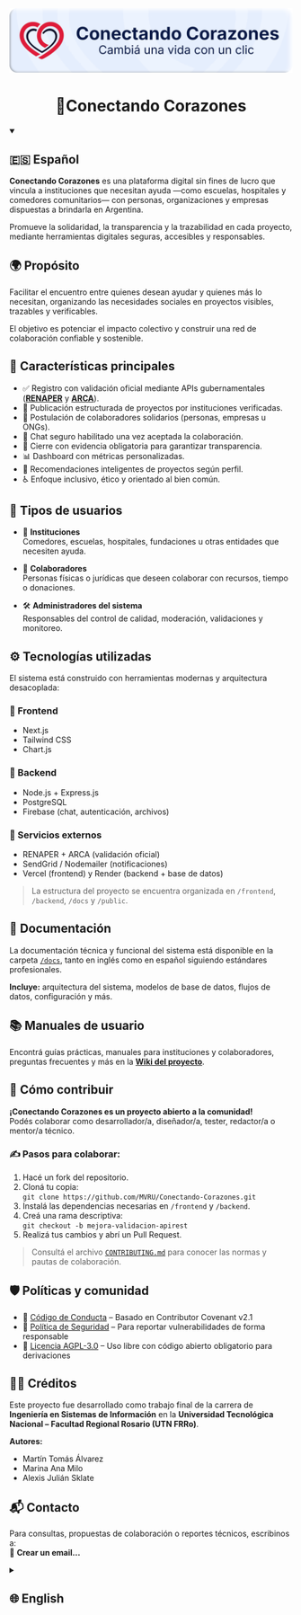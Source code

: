 ![Conectando Corazones – Plataforma solidaria](./public/img/banner.png)

<h1 align="center">💞Conectando Corazones</h1>

<details open>
<summary><h2>🇪🇸 Español</h2></summary>

**Conectando Corazones** es una plataforma digital sin fines de lucro que vincula a instituciones que necesitan ayuda —como escuelas, hospitales y comedores comunitarios— con personas, organizaciones y empresas dispuestas a brindarla en Argentina.

Promueve la solidaridad, la transparencia y la trazabilidad en cada proyecto, mediante herramientas digitales seguras, accesibles y responsables.

## 🌍 Propósito

Facilitar el encuentro entre quienes desean ayudar y quienes más lo necesitan, organizando las necesidades sociales en proyectos visibles, trazables y verificables.  

El objetivo es potenciar el impacto colectivo y construir una red de colaboración confiable y sostenible.

## 🔑 Características principales

- ✅ Registro con validación oficial mediante APIs gubernamentales (**[RENAPER](https://www.argentina.gob.ar/interior/renaper)** y **[ARCA](https://www.afip.gob.ar/landing/default.asp)**).
- 📄 Publicación estructurada de proyectos por instituciones verificadas.
- 🤲 Postulación de colaboradores solidarios (personas, empresas u ONGs).
- 💬 Chat seguro habilitado una vez aceptada la colaboración.
- 📸 Cierre con evidencia obligatoria para garantizar transparencia.
- 📊 Dashboard con métricas personalizadas.
- 🧠 Recomendaciones inteligentes de proyectos según perfil.
- ♿ Enfoque inclusivo, ético y orientado al bien común.

## 👥 Tipos de usuarios

- 🏫 **Instituciones**  
  Comedores, escuelas, hospitales, fundaciones u otras entidades que necesiten ayuda.

- 🤝 **Colaboradores**  
  Personas físicas o jurídicas que deseen colaborar con recursos, tiempo o donaciones.

- 🛠️ **Administradores del sistema**  
  Responsables del control de calidad, moderación, validaciones y monitoreo.

## ⚙️ Tecnologías utilizadas

El sistema está construido con herramientas modernas y arquitectura desacoplada:

### 🔸 Frontend
- Next.js  
- Tailwind CSS  
- Chart.js

### 🔹 Backend
- Node.js + Express.js  
- PostgreSQL  
- Firebase (chat, autenticación, archivos)

### 🔧 Servicios externos
- RENAPER + ARCA (validación oficial)  
- SendGrid / Nodemailer (notificaciones)  
- Vercel (frontend) y Render (backend + base de datos)

> La estructura del proyecto se encuentra organizada en `/frontend`, `/backend`, `/docs` y `/public`.

## 📖 Documentación

La documentación técnica y funcional del sistema está disponible en la carpeta [`/docs`](./docs), tanto en inglés como en español siguiendo estándares profesionales. 

**Incluye:** arquitectura del sistema, modelos de base de datos, flujos de datos, configuración y más.

## 📚 Manuales de usuario

Encontrá guías prácticas, manuales para instituciones y colaboradores, preguntas frecuentes y más en la **[Wiki del proyecto](../../wiki)**.

## 🚀 Cómo contribuir

**¡Conectando Corazones es un proyecto abierto a la comunidad!**  
Podés colaborar como desarrollador/a, diseñador/a, tester, redactor/a o mentor/a técnico.

### ✍️ Pasos para colaborar:

1. Hacé un fork del repositorio.
2. Cloná tu copia:  
   `git clone https://github.com/MVRU/Conectando-Corazones.git`
3. Instalá las dependencias necesarias en `/frontend` y `/backend`.
4. Creá una rama descriptiva:  
   `git checkout -b mejora-validacion-apirest`
5. Realizá tus cambios y abrí un Pull Request.

> Consultá el archivo [`CONTRIBUTING.md`](./CONTRIBUTING.md) para conocer las normas y pautas de colaboración.

## 🛡️ Políticas y comunidad

- 📜 [Código de Conducta](./.github/CODE_OF_CONDUCT.md) – Basado en Contributor Covenant v2.1  
- 🔐 [Política de Seguridad](./.github/SECURITY.md) – Para reportar vulnerabilidades de forma responsable  
- 🧾 [Licencia AGPL-3.0](./LICENSE) – Uso libre con código abierto obligatorio para derivaciones

## 👨‍🎓 Créditos

Este proyecto fue desarrollado como trabajo final de la carrera de **Ingeniería en Sistemas de Información** en la **Universidad Tecnológica Nacional – Facultad Regional Rosario (UTN FRRo)**.

**Autores:**  
- Martín Tomás Álvarez  
- Marina Ana Milo  
- Alexis Julián Sklate

## 📬 Contacto

Para consultas, propuestas de colaboración o reportes técnicos, escribinos a:  
📩 **Crear un email...**

</details>

<details>
<summary><h2>🌐 English</h2></summary>

**Conectando Corazones** is a non-profit digital platform that connects institutions in need —such as schools, hospitals and community kitchens— with individuals, organizations, and companies willing to help in Argentina.

It promotes solidarity, transparency, and traceability in every project, using secure, accessible and responsible digital tools.

## 🌍 Purpose

To facilitate the connection between those who want to help and those who need it most, by organizing social needs into visible, traceable and verifiable projects.  

Our goal is to maximize collective impact and build a trustworthy and sustainable collaboration network.

## 🔑 Key Features

- ✅ Official identity validation via government APIs (**[RENAPER](https://www.argentina.gob.ar/interior/renaper)** and **[ARCA](https://www.afip.gob.ar/landing/default.asp)**)
- 📄 Structured project posting by verified institutions
- 🤲 Collaboration proposals (donations, time or services)
- 💬 Secure chat enabled once collaboration is accepted
- 📸 Mandatory evidence upload to close projects transparently
- 📊 Personalized metrics dashboard
- 🧠 Smart recommendations based on user profile and history
- ♿ Inclusive and socially-oriented design

## 👥 User Types

- 🏫 **Institutions**  
  Schools, hospitals, food kitchens, foundations, and other verified entities

- 🤝 **Collaborators**  
  Individuals or organizations that want to donate, volunteer or offer services

- 🛠️ **System Administrators**  
  Moderators and maintainers in charge of verification, quality and metrics

## ⚙️ Technologies Used

Built with modern tools and a modular backend/frontend architecture:

### 🔸 Frontend
- Next.js  
- Tailwind CSS  
- Chart.js

### 🔹 Backend
- Node.js + Express.js  
- PostgreSQL  
- Firebase (chat, authentication, file storage)

### 🔧 External Services
- RENAPER + ARCA (identity verification)  
- SendGrid / Nodemailer (email notifications)  
- Vercel (frontend) and Render (backend + database)

> See `/frontend`, `/backend`, `/docs` and `/public` for structure.

## 📖 Documentation

Technical documentation is available in the [`/docs`](./docs) folder.  
Includes system architecture, database models, data flows, configuration and more — in English and Spanish.

## 📚 User Guides

Practical manuals and FAQs are available in the **[Project Wiki](../../wiki)**.

## 🚀 Contributing

**Conectando Corazones is open to community contributions!**  
You can help as a developer, designer, tester or technical reviewer.

### ✍️ How to contribute:

1. Fork the repository  
2. Clone your fork:  
   `git clone https://github.com/MVRU/Conectando-Corazones.git`
3. Install dependencies in `/frontend` and `/backend`
4. Create a branch:  
   `git checkout -b fix-api-validation`
5. Commit your changes and open a Pull Request

> See [`CONTRIBUTING.md`](./CONTRIBUTING.md) for more details.

## 🛡️ Community and Policies

- 📜 [Code of Conduct](./.github/CODE_OF_CONDUCT.md) – Based on Contributor Covenant v2.1  
- 🔐 [Security Policy](./.github/SECURITY.md) – Responsible disclosure instructions  
- 🧾 [AGPL-3.0 License](./LICENSE) – Strong copyleft open source license

## 👨‍🎓 Credits

Developed as the final project of the **Information Systems Engineering** degree at the **Universidad Tecnológica Nacional – Facultad Regional Rosario (UTN FRRo).**

**Authors:**  
- Martín Tomás Álvarez  
- Marina Ana Milo  
- Alexis Julián Sklate

## 📬 Contact

For questions, collaboration proposals or technical reports, email us at:  
📩 **Crear un email...**

</details>
